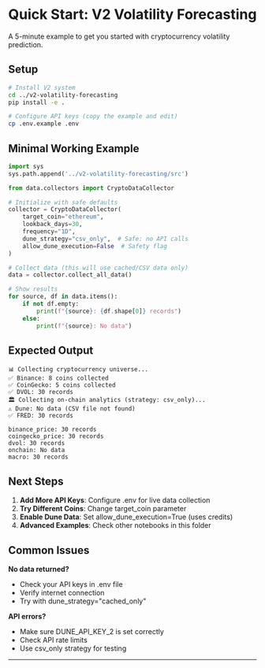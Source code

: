 # Quick Start: V2 Volatility Forecasting

A 5-minute example to get you started with cryptocurrency volatility prediction.

## Setup

```bash
# Install V2 system
cd ../v2-volatility-forecasting
pip install -e .

# Configure API keys (copy the example and edit)
cp .env.example .env
```

## Minimal Working Example

```python
import sys
sys.path.append('../v2-volatility-forecasting/src')

from data.collectors import CryptoDataCollector

# Initialize with safe defaults
collector = CryptoDataCollector(
    target_coin="ethereum",
    lookback_days=30,
    frequency="1D",
    dune_strategy="csv_only",  # Safe: no API calls
    allow_dune_execution=False  # Safety flag
)

# Collect data (this will use cached/CSV data only)
data = collector.collect_all_data()

# Show results
for source, df in data.items():
    if not df.empty:
        print(f"{source}: {df.shape[0]} records")
    else:
        print(f"{source}: No data")
```

## Expected Output
```
📊 Collecting cryptocurrency universe...
✅ Binance: 8 coins collected
✅ CoinGecko: 5 coins collected  
✅ DVOL: 30 records
🏛️ Collecting on-chain analytics (strategy: csv_only)...
⚠️ Dune: No data (CSV file not found)
✅ FRED: 30 records

binance_price: 30 records
coingecko_price: 30 records
dvol: 30 records
onchain: No data
macro: 30 records
```

## Next Steps

1. **Add More API Keys**: Configure .env for live data collection
2. **Try Different Coins**: Change target_coin parameter
3. **Enable Dune Data**: Set allow_dune_execution=True (uses credits)
4. **Advanced Examples**: Check other notebooks in this folder

## Common Issues

**No data returned?**
- Check your API keys in .env file
- Verify internet connection
- Try with dune_strategy="cached_only"

**API errors?**
- Make sure DUNE_API_KEY_2 is set correctly
- Check API rate limits
- Use csv_only strategy for testing

---

